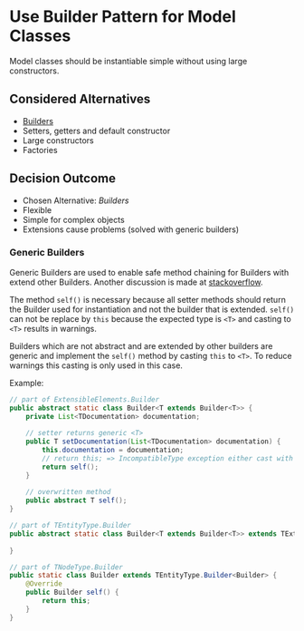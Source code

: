 # Use Builder Pattern for Model Classes

Model classes should be instantiable simple without using large constructors.

## Considered Alternatives

* [Builders]
* Setters, getters and default constructor 
* Large constructors
* Factories

## Decision Outcome

* Chosen Alternative: *Builders*
* Flexible
* Simple for complex objects
* Extensions cause problems (solved with generic builders) 

### Generic Builders

Generic Builders are used to enable safe method chaining for Builders with extend other Builders.
Another discussion is made at [stackoverflow].

The method `self()` is necessary because all setter methods should return the Builder used for instantiation and not the builder that is extended. `self()` can not be replace by `this` because the expected type is `<T>` and casting to `<T>` results in warnings.

Builders which are not abstract and are extended by other builders are generic and implement the `self()` method by casting `this` to `<T>`. To reduce warnings this casting is only used in this case.

Example:
```java
// part of ExtensibleElements.Builder
public abstract static class Builder<T extends Builder<T>> {
    private List<TDocumentation> documentation;
    
    // setter returns generic <T> 
    public T setDocumentation(List<TDocumentation> documentation) {
        this.documentation = documentation;
        // return this; => IncompatibleType exception either cast with warnings or use self() method
        return self();
    }
    
    // overwritten method
    public abstract T self();
}

// part of TEntityType.Builder
public abstract static class Builder<T extends Builder<T>> extends TExtensibleElements.Builder<T> {
	
}

// part of TNodeType.Builder
public static class Builder extends TEntityType.Builder<Builder> {
    @Override
    public Builder self() {
        return this;
    }
}
```



[Builders]:(https://en.wikipedia.org/wiki/Builder_pattern)
[stackoverflow]: https://stackoverflow.com/a/5818701/8235252

